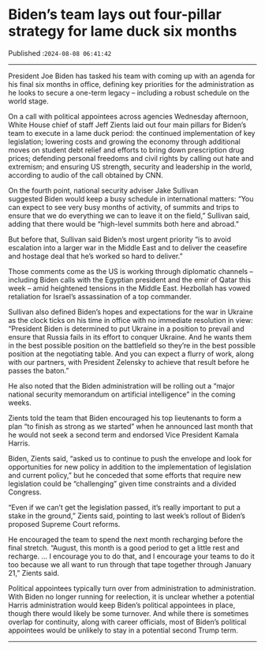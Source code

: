 # Biden’s team lays out four-pillar strategy for lame duck six months

Published :`2024-08-08 06:41:42`

---

President Joe Biden has tasked his team with coming up with an agenda for his final six months in office, defining key priorities for the administration as he looks to secure a one-term legacy – including a robust schedule on the world stage.

On a call with political appointees across agencies Wednesday afternoon, White House chief of staff Jeff Zients laid out four main pillars for Biden’s team to execute in a lame duck period: the continued implementation of key legislation; lowering costs and growing the economy through additional moves on student debt relief and efforts to bring down prescription drug prices; defending personal freedoms and civil rights by calling out hate and extremism; and ensuring US strength, security and leadership in the world, according to audio of the call obtained by CNN.

On the fourth point, national security adviser Jake Sullivan suggested Biden would keep a busy schedule in international matters: “You can expect to see very busy months of activity, of summits and trips to ensure that we do everything we can to leave it on the field,” Sullivan said, adding that there would be “high-level summits both here and abroad.”

But before that, Sullivan said Biden’s most urgent priority “is to avoid escalation into a larger war in the Middle East and to deliver the ceasefire and hostage deal that he’s worked so hard to deliver.”

Those comments come as the US is working through diplomatic channels – including Biden calls with the Egyptian president and the emir of Qatar this week – amid heightened tensions in the Middle East. Hezbollah has vowed retaliation for Israel’s assassination of a top commander.

Sullivan also defined Biden’s hopes and expectations for the war in Ukraine as the clock ticks on his time in office with no immediate resolution in view: “President Biden is determined to put Ukraine in a position to prevail and ensure that Russia fails in its effort to conquer Ukraine. And he wants them in the best possible position on the battlefield so they’re in the best possible position at the negotiating table. And you can expect a flurry of work, along with our partners, with President Zelensky to achieve that result before he passes the baton.”

He also noted that the Biden administration will be rolling out a “major national security memorandum on artificial intelligence” in the coming weeks.

Zients told the team that Biden encouraged his top lieutenants to form a plan “to finish as strong as we started” when he announced last month that he would not seek a second term and endorsed Vice President Kamala Harris.

Biden, Zients said, “asked us to continue to push the envelope and look for opportunities for new policy in addition to the implementation of legislation and current policy,” but he conceded that some efforts that require new legislation could be “challenging” given time constraints and a divided Congress.

“Even if we can’t get the legislation passed, it’s really important to put a stake in the ground,” Zients said, pointing to last week’s rollout of Biden’s proposed Supreme Court reforms.

He encouraged the team to spend the next month recharging before the final stretch. “August, this month is a good period to get a little rest and recharge. … I encourage you to do that, and I encourage your teams to do it too because we all want to run through that tape together through January 21,” Zients said.

Political appointees typically turn over from administration to administration. With Biden no longer running for reelection, it is unclear whether a potential Harris administration would keep Biden’s political appointees in place, though there would likely be some turnover. And while there is sometimes overlap for continuity, along with career officials, most of Biden’s political appointees would be unlikely to stay in a potential second Trump term.

---


